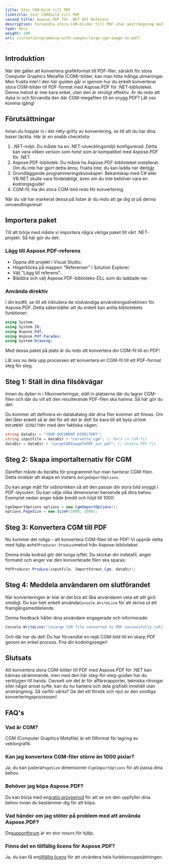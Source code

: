 ```yaml
---
title: Stor CGM-bild till PDF
linktitle: Stor CGMIbild till PDF
second_title: Aspose.PDF för .NET API Referens
description: Förvandla stora CGM-bilder till PDF utan ansträngning med Aspose.PDF för .NET. Följ denna enkla guide för en snabb och effektiv konverteringsprocess.
type: docs
weight: 190
url: /sv/net/programming-with-images/large-cgm-image-to-pdf/
---
```

## Introduktion

När det gäller att konvertera grafikformat till PDF-filer, särskilt för stora Computer Graphics Metafile (CGM)-bilder, kan man hitta många utmaningar. Men frukta inte! I den här guiden går vi igenom hur du enkelt konverterar stora CGM-bilder till PDF-format med Aspose.PDF för .NET-biblioteket. Denna metod är inte bara enkel, utan den är otroligt effektiv. Är du redo att dyka in och förvandla den där CGM-megafilen till en snygg PDF? Låt oss komma igång!

## Förutsättningar

Innan du hoppar in i det nitty-gritty av konvertering, se till att du har dina baser täckta. Här är en snabb checklista:

1. .NET-miljö: Du måste ha en .NET-utvecklingsmiljö konfigurerad. Detta kan vara vilken version som helst som är kompatibel med Aspose.PDF för .NET.
2. Aspose.PDF-bibliotek: Du måste ha Aspose.PDF-biblioteket installerat. Om du inte har gjort detta ännu, frukta inte; du kan ladda ner den[här](https://releases.aspose.com/pdf/net/).
3. Grundläggande programmeringskunskaper: Bekantskap med C# eller VB.NET skulle vara fördelaktigt, även om du inte behöver vara en kodningsguide!
4. CGM-fil: Ha din stora CGM-bild redo för konvertering.

När du väl har markerat dessa på listan är du redo att ge dig ut på denna omvandlingsresa!

## Importera paket

Till att börja med måste vi importera några viktiga paket till vårt .NET-projekt. Så här gör du det:

### Lägg till Aspose.PDF-referens

- Öppna ditt projekt i Visual Studio.
- Högerklicka på mappen "Referenser" i Solution Explorer.
- Välj "Lägg till referens".
- Bläddra och välj Aspose.PDF-biblioteks-DLL som du laddade ner.

### Använda direktiv

I din kodfil, se till att inkludera de nödvändiga användningsdirektiven för Aspose.PDF. Detta säkerställer att du enkelt kan anlita bibliotekets funktioner:

```csharp
using System;
using System.IO;
using Aspose.Pdf;
using Aspose.Pdf.Facades;
using System.Drawing;
```

Med dessa paket på plats är du redo att konvertera din CGM-fil till en PDF!

Låt oss nu dela upp processen att konvertera en CGM-fil till ett PDF-format steg för steg.

## Steg 1: Ställ in dina filsökvägar

Innan du dyker in i filkonverteringar, ställ in platserna där du lagrar CGM-filen och där du vill att den resulterande PDF-filen ska hamna. Så här gör du det:

 Du kommer att definiera en datakatalog där dina filer kommer att finnas. Om det låter enkelt så är det för att det är det! Se bara till att byta ut`YOUR DOCUMENT DIRECTORY` med den faktiska vägen.

```csharp
string dataDir = "YOUR DOCUMENT DIRECTORY";
string inputFile = dataDir + "corvette.cgm"; // Mata in CGM-fil
dataDir = dataDir + "LargeCGMImageToPDF_out.pdf"; // Utdata PDF-fil
```

## Steg 2: Skapa importalternativ för CGM

 Därefter måste du berätta för programmet hur man hanterar CGM-filen. Detta innebär att skapa en instans av`CgmImportOptions`.

Du kan ange mått för sidstorleken så att den passar din stora bild snyggt i PDF-layouten. Du kan välja olika dimensioner beroende på dina behov. Exemplet nedan anger både bredd och höjd till 1000:

```csharp
CgmImportOptions options = new CgmImportOptions();
options.PageSize = new SizeF(1000, 1000);
```

## Steg 3: Konvertera CGM till PDF

 Nu kommer det roliga – att konvertera CGM-filen till en PDF! Vi uppnår detta med hjälp av`PdfProducer.Produce`metod från Aspose-biblioteket.

Denna enda kodrad gör det tunga lyftet. Du skickar din indatafil, anger formatet och anger var den konverterade filen ska sparas:

```csharp
PdfProducer.Produce(inputFile, ImportFormat.Cgm, dataDir);
```

## Steg 4: Meddela användaren om slutförandet

 När konverteringen är klar är det bra att låta användaren veta att allt gick smidigt. Du kan helt enkelt använda`Console.WriteLine` för att skriva ut ett framgångsmeddelande.

Denna feedback håller dina användare engagerade och informerade:

```csharp
Console.WriteLine("\nLarge CGM file converted to PDF successfully.\nFile saved at " + dataDir);
```

Och där har du det! Du har förvandlat en rejäl CGM-bild till en skarp PDF genom en enkel process. Fira din kodningsseger!

## Slutsats

Att konvertera stora CGM-bilder till PDF med Aspose.PDF för .NET kan kännas skrämmande, men med den här steg-för-steg-guiden har du verktygen till hands. Oavsett om det är för affärsrapporter, tekniska ritningar eller något annat syfte, kan du nu hantera och dela grafiskt innehåll utan ansträngning. Så varför vänta? Ge det ett försök och njut av den smidiga konverteringsprocessen!

## FAQ's

### Vad är CGM?
CGM (Computer Graphics Metafile) är ett filformat för lagring av vektorgrafik.

### Kan jag konvertera CGM-filer större än 1000 pixlar?
 Ja, du kan justera`PageSize` dimensioner i`CgmImportOptions` för att passa dina behov.

### Behöver jag köpa Aspose.PDF?
 Du kan börja med en[gratis provperiod](https://releases.aspose.com/) för att se om den uppfyller dina behov innan du bestämmer dig för att köpa.

### Vad händer om jag stöter på problem med att använda Aspose.PDF?
 De[supportforum](https://forum.aspose.com/c/pdf/10) är en stor resurs för hjälp.

### Finns det en tillfällig licens för Aspose.PDF?
 Ja, du kan få en[tillfällig licens](https://purchase.aspose.com/temporary-license/) för att utvärdera hela funktionsuppsättningen.